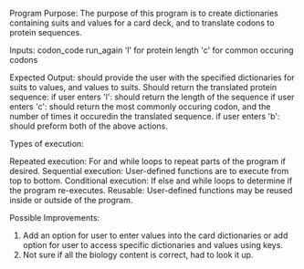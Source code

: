 Program Purpose: The purpose of this program is to create dictionaries containing suits and values for a card deck, and to translate codons to protein sequences. 

Inputs:
codon_code
run_again
'l' for protein length
'c' for common occuring codons

Expected Output:
should provide the user with the specified dictionaries for suits to values, and values to suits. 
Should return the translated protein sequence:
if user enters 'l': should return the length of the sequence
if user enters 'c': should return the most commonly occuring codon, and the number of times it occuredin the translated sequence.
if user enters 'b': should preform both of the above actions.


Types of execution:

Repeated execution: For and while loops to repeat parts of the program if desired. 
Sequential execution: User-defined functions are to execute from top to bottom. 
Conditional execution: If else and while loops to determine if the program re-executes.
Reusable: User-defined functions may be reused inside or outside of the program.

Possible Improvements:
1. Add an option for user to enter values into the card dictionaries or add option for user to access specific dictionaries and values using keys.
2. Not sure if all the biology content is correct, had to look it up. 
